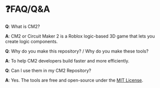 # ❓FAQ/Q&A

**Q**: What is CM2?

**A**: CM2 or Circuit Maker 2 is a Roblox logic-based 3D game that lets you create logic components.

**Q**: Why do you make this repository? / Why do you make these tools?

**A**: To help CM2 developers build faster and more efficiently.

**Q**: Can I use them in my CM2 Repository?

**A**: Yes. The tools are free and open-source under the [MIT License](LICENSE).
